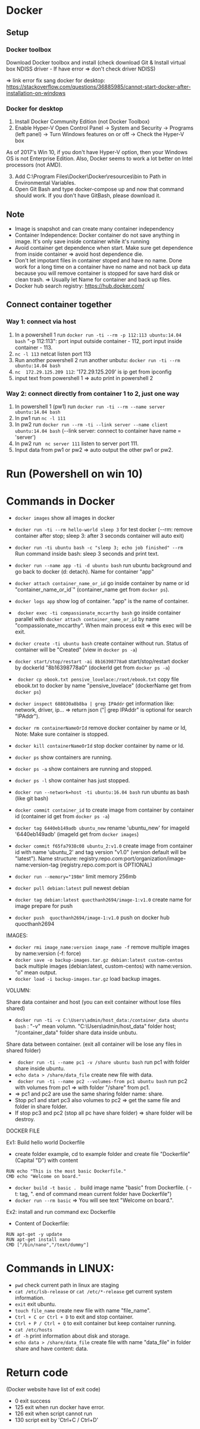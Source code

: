# Docker
## Setup
### Docker toolbox
Download Docker toolbox and install (check download Git & Install virtual box NDISS driver - If have error => don't check driver NDISS)

=> link error fix sang docker for desktop: https://stackoverflow.com/questions/36885985/cannot-start-docker-after-installation-on-windows
### Docker for desktop

1. Install Docker Community Edition (not Docker Toolbox)
2. Enable Hyper-V
Open Control Panel -> System and Security -> Programs (left panel) -> Turn Windows features on or off -> Check the Hyper-V box

As of 2017's Win 10, if you don't have Hyper-V option, then your Windows OS is not Enterprise Edition. Also, Docker seems to work a lot better on Intel processors (not AMD).

3. Add C:\Program Files\Docker\Docker\resources\bin to Path in Environmental Variables.
4. Open Git Bash and type docker-compose up and now that command should work.
If you don't have GitBash, please download it.

## Note
- Image is snapshot and can create many container independency
- Container Independence: Docker container do not save anything in image. It's only save inside container while it's running
- Avoid container get dependence when start. Make sure get dependence from inside container => avoid host dependence die.
- Don't let impotant files in container stoped and have no name. Done work for a long time on a container have no name and not back up data because you will remove container is stopped for save hard disk or clean trash. => Usually let Name for container and back up files.
- Docker hub search registry: https://hub.docker.com/ 

## Connect container together
### Way 1: connect via host
1. In a powershell 1 run ```docker run -ti --rm -p 112:113 ubuntu:14.04 bash``` "-p 112:113": port input outside container - 112, port input inside container - 113.
2. ```nc -l 113``` netcat listen port 113
3. Run another powershell 2 run another unbutu: ```docker run -ti --rm ubuntu:14.04 bash```
4. ```nc  172.29.125.209 112```: '172.29.125.209' is ip get from ipconfig
5. input text from powershell 1 => auto print in powershell 2
### Way 2: connect directly from container 1 to 2, just one way
1. In powershell 1 (pw1) run ```docker run -ti --rm --name server ubuntu:14.04 bash```
2. In pw1 run ```nc -l 111``` 
3. In pw2 run ```docker run --rm -ti --link server --name client ubuntu:14.04 bash``` (--link server: connect to container have name = 'server')
4. In pw2 run ``` nc server 111``` listen to server port 111.
5. Input data from pw1 or pw2 => auto output the other pw1 or pw2.


# Run (Powershell on win 10)
# Commands in Docker
- ```docker images``` show all images in docker
- ```docker run -ti --rm hello-world sleep 3``` for test docker (--rm: remove container after stop; sleep 3: after 3 seconds container will auto exit)
- ```docker run -ti ubuntu bash -c "sleep 3; echo job finished" --rm``` Run command inside bash: sleep 3 seconds and print text.
- ```docker run --name app -ti -d ubuntu bash``` run ubuntu background and go back to docker (d: detach). Name for container "app"

- ```docker attach container_name_or_id``` go inside container by name or id "container_name_or_id`" (container_name get from ```docker ps```).
- ```docker logs app``` show log of container. "app" is the name of container.
- ``` docker exec -ti compassionate_mccarthy bash``` go inside container parallel with ```docker attach container_name_or_id``` by name "compassionate_mccarthy". When main process exit => this exec will be exit.

 - ```docker create -ti ubuntu bash``` create container without run. Status of container will be "Created" (view in ```docker ps -a```)
 - ```docker start/stop/restart -ai 8b16398778a0``` start/stop/restart docker by dockerId "8b16398778a0" (dockerId get from ```docker ps -a```)
 - ``` docker cp ebook.txt pensive_lovelace:/root/ebook.txt``` copy file ebook.txt to docker by name "pensive_lovelace" (dockerName get from ```docker ps```)
- ```docker inspect 688030a8b8ba | grep IPAddr``` get information like: network, driver, ip... => return json ("| grep IPAddr" is optional for search "IPAddr"). 
- ```docker rm containerNameOrId``` remove docker container by name or Id, Note: Make sure container is stopped.
- ```docker kill containerNameOrId``` stop docker container by name or Id.
- ```docker ps``` show containers are running.
- ```docker ps -a``` show containers are running and stopped.
- ```docker ps -l``` show container has just stopped.
- ```docker run --network=host -ti ubuntu:16.04 bash``` run ubuntu as bash (like git bash)
- ```docker commit container_id``` to create image from container by container id (container id get from ```docker ps -a```)
- ```docker tag 6440eb149adb ubuntu_new``` rename 'ubuntu_new' for imageId '6440eb149adb' (imageId get from ```docker images```)
- ```docker commit f65fa7938c08 ubuntu_2:v1.0``` create image from container id with name 'ubuntu_2' and tag version "v1.0" (version default will be "latest"). Name structure: registry.repo.com:port/organization/image-name:version-tag (registry.repo.com:port is OPTIONAL)
- ```docker run --memory="198m"``` limit memory 256mb

- ```docker pull debian:latest``` pull newest debian
- ```docker tag debian:latest quocthanh2694/image-1:v1.0``` create name for image prepare for push
- ```docker push  quocthanh2694/image-1:v1.0``` push on docker hub quocthanh2694

IMAGES:
- ```docker rmi image_name:version image_name -f``` remove multiple images by name:version (-f: force)
- ```docker save -o backup-images.tar.gz debian:latest custom-centos``` back multiple images (debian:latest,  custom-centos) with name:version. "o" mean output.
- ```docker load -i backup-images.tar.gz``` load backup images.

VOLUMN: 

Share data container and host (you can exit container without lose files shared)
- ```docker run -ti -v C:\Users\admin/host_data:/container_data ubuntu bash``` : "-v" mean volumn. "C:\Users\admin/host_data" folder host; "/container_data" folder share data inside unbutu.

Share data between container. (exit all container will be lose any files in shared folder)
- ``` docker run -ti --name pc1 -v /share ubuntu bash``` run pc1 with folder share inside ubuntu.
- ```echo data > /share/data_file``` create new file with data.
- ``` docker run -ti --name pc2 --volumes-from pc1 ubuntu bash``` run pc2 with volumes from pc1 => with folder "/share" from pc1.
- => pc1 and pc2 are use the same sharing folder name: share.
- Stop pc1 and start pc3 also volumes to pc2 => get the same file and folder in share folder.
- If stop pc3 and pc2 (stop all pc have share folder) => share folder will be destroy.


DOCKER FILE

Ex1: Build hello world Dockerfile
- create folder example, cd to example folder and create file "Dockerfile" (Capital "D") with content
```FROM busybox
RUN echo "This is the most basic Dockerfile."
CMD echo "Welcome on board."
```
- ```docker build -t basic . ``` build image name "basic" from Dockerfile. ( -t: tag, ". end of command mean current folder have Dockerfile")
- ``` docker run --rm basic ``` => You will see text "Welcome on board.".

Ex2: install and run command exc Dockerfile
- Content of Dockerfile: 
```FROM debian:sid
RUN apt-get -y update
RUN apt-get install nano
CMD ["/bin/nano","/text/dummy"]
```

# Commands in LINUX:
 - ```pwd``` check current path in linux are staging
 - ```cat /etc/lsb-release``` or ```cat /etc/*-release``` get current system information. 
 - ```exit``` exit ubuntu.
 - ```touch file_name``` create new file with name "file_name". 
 - ```Ctrl + C or Ctrl + D``` to exit and stop container.
 - ```Ctrl + P / Ctrl + Q``` to exit container but keep container running.
 - ```cat /etc/hosts``` 
 - ```df -h``` print information about disk and storage.
 - ```echo data > /share/data_file``` create file with name "data_file" in folder share and have content: data.
 
 # Return code 
 (Docker website have list of exit code)
 - 0 exit success
 - 125 exit when run docker have error.
 - 126 exit when script cannot run
 - 130 script exit by 'Ctrl+C / Ctrl+D'


 
 
 
 
